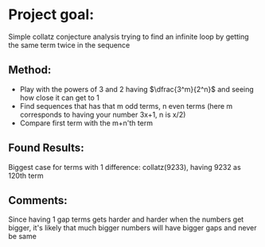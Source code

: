 # Project goal:
Simple collatz conjecture analysis trying to find an infinite loop by getting the same term twice in the sequence

## Method:
- Play with the powers of 3 and 2 having $\dfrac{3^m}{2^n}$ and seeing how close it can get to 1
- Find sequences that has that m odd terms, n even terms (here m corresponds to having your number 3x+1, n is x/2)
- Compare first term with the m+n'th term

## Found Results:
Biggest case for terms with 1 difference: collatz(9233), having 9232 as 120th term

## Comments:
Since having 1 gap terms gets harder and harder when the numbers get bigger, it's likely that much bigger numbers will have bigger gaps and never be same
